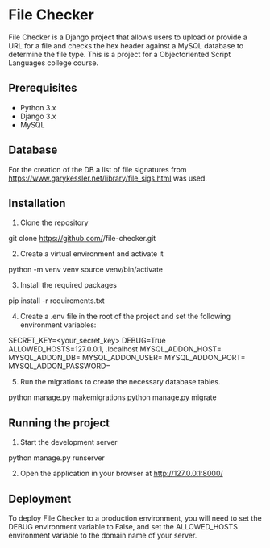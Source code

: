 # File Checker

File Checker is a Django project that allows users to upload or provide a URL for a file and checks the hex header against a MySQL database to determine the file type. This is a project for a Objectoriented Script Languages college course. 

## Prerequisites

- Python 3.x
- Django 3.x
- MySQL

## Database 

For the creation of the DB a list of file signatures from https://www.garykessler.net/library/file_sigs.html was used. 

## Installation

1. Clone the repository

git clone https://github.com/<username>/file-checker.git

2. Create a virtual environment and activate it

python -m venv venv
source venv/bin/activate

3. Install the required packages

pip install -r requirements.txt

4. Create a .env file in the root of the project and set the following environment variables:

SECRET_KEY=<your_secret_key>
DEBUG=True
ALLOWED_HOSTS=127.0.0.1, .localhost
MYSQL_ADDON_HOST=<host>
MYSQL_ADDON_DB=<dbname>
MYSQL_ADDON_USER=<user>
MYSQL_ADDON_PORT=<port>
MYSQL_ADDON_PASSWORD=<password>

5. Run the migrations to create the necessary database tables.

python manage.py makemigrations
python manage.py migrate

## Running the project

1. Start the development server

python manage.py runserver

2. Open the application in your browser at http://127.0.0.1:8000/

## Deployment

To deploy File Checker to a production environment, you will need to set the DEBUG environment variable to False, and set the ALLOWED_HOSTS environment variable to the domain name of your server.